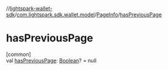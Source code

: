 //[lightspark-wallet-sdk](../../../index.md)/[com.lightspark.sdk.wallet.model](../index.md)/[PageInfo](index.md)/[hasPreviousPage](has-previous-page.md)

# hasPreviousPage

[common]\
val [hasPreviousPage](has-previous-page.md): [Boolean](https://kotlinlang.org/api/latest/jvm/stdlib/kotlin/-boolean/index.html)? = null
